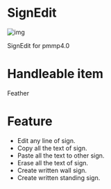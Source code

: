 # SignEdit
![img](https://github.com/boymelancholy/boymelancholy.github.io/blob/master/images/project/signedit/banner.png?raw=true)

SignEdit for pmmp4.0

# Handleable item
Feather

# Feature
- Edit any line of sign.
- Copy all the text of sign.
- Paste all the text to other sign.
- Erase all the text of sign.
- Create written wall sign.
- Create written standing sign.
